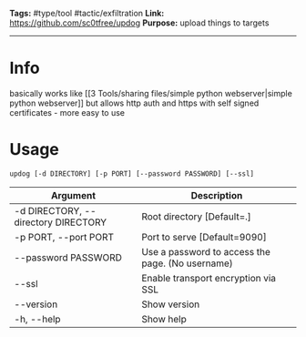 **Tags:** #type/tool #tactic/exfiltration
**Link:** https://github.com/sc0tfree/updog
**Purpose:** upload things to targets

---
# Info
basically works like [[3 Tools/sharing files/simple python webserver|simple python webserver]] but allows http auth and https with self signed certificates - more easy to use
# Usage
`updog [-d DIRECTORY] [-p PORT] [--password PASSWORD] [--ssl]`

|Argument|Description|
|---|---|
|-d DIRECTORY, --directory DIRECTORY|Root directory [Default=.]|
|-p PORT, --port PORT|Port to serve [Default=9090]|
|--password PASSWORD|Use a password to access the page. (No username)|
|--ssl|Enable transport encryption via SSL|
|--version|Show version|
|-h, --help|Show help|
